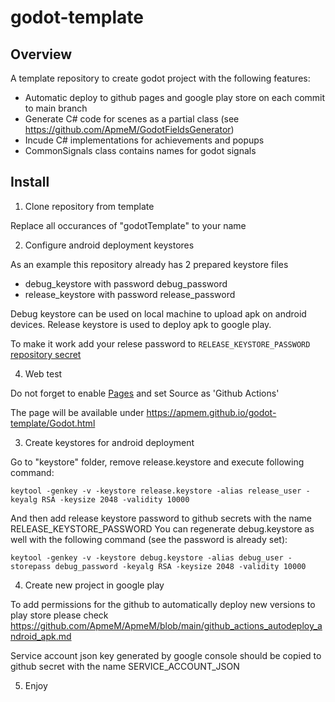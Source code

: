 # godot-template

## Overview

A template repository to create godot project with the following features:
- Automatic deploy to github pages and google play store on each commit to main branch
- Generate C# code for scenes as a partial class (see https://github.com/ApmeM/GodotFieldsGenerator)
- Incude C# implementations for achievements and popups 
- CommonSignals class contains names for godot signals

## Install

1. Clone repository from template

Replace all occurances of "godotTemplate" to your name

2. Configure android deployment keystores

As an example this repository already has 2 prepared keystore files 

- debug_keystore with password debug_password
- release_keystore with password release_password

Debug keystore can be used on local machine to upload apk on android devices.
Release keystore is used to deploy apk to google play.

To make it work add your relese password to `RELEASE_KEYSTORE_PASSWORD` [repository secret](settings/secrets/actions)

4. Web test

Do not forget to enable [Pages](settings/pages) and set Source as 'Github Actions'

The page will be available under https://apmem.github.io/godot-template/Godot.html

3. Create keystores for android deployment

Go to "keystore" folder, remove release.keystore and execute following command:

```
keytool -genkey -v -keystore release.keystore -alias release_user -keyalg RSA -keysize 2048 -validity 10000
```

And then add release keystore password to github secrets with the name RELEASE_KEYSTORE_PASSWORD
You can regenerate debug.keystore as well with the following command (see the password is already set):

```
keytool -genkey -v -keystore debug.keystore -alias debug_user -storepass debug_password -keyalg RSA -keysize 2048 -validity 10000
```

4. Create new project in google play 

To add permissions for the github to automatically deploy new versions to play store please check https://github.com/ApmeM/ApmeM/blob/main/github_actions_autodeploy_android_apk.md

Service account json key generated by google console should be copied to github secret with the name SERVICE_ACCOUNT_JSON

5. Enjoy

